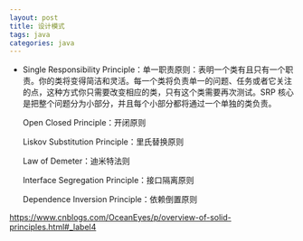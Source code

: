 ```yaml
---
layout: post
title: 设计模式
tags: java
categories: java
---
```


- Single Responsibility Principle：单一职责原则：表明一个类有且只有一个职责。你的类将变得简洁和灵活。每一个类将负责单一的问题、任务或者它关注的点，这种方式你只需要改变相应的类，只有这个类需要再次测试。SRP 核心是把整个问题分为小部分，并且每个小部分都将通过一个单独的类负责。

  Open Closed Principle：开闭原则

  Liskov Substitution Principle：里氏替换原则

  Law of Demeter：迪米特法则

  Interface Segregation Principle：接口隔离原则

  Dependence Inversion Principle：依赖倒置原则

https://www.cnblogs.com/OceanEyes/p/overview-of-solid-principles.html#_label4